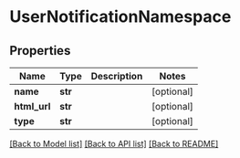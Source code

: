 # UserNotificationNamespace

## Properties
Name | Type | Description | Notes
------------ | ------------- | ------------- | -------------
**name** | **str** |  | [optional] 
**html_url** | **str** |  | [optional] 
**type** | **str** |  | [optional] 

[[Back to Model list]](../README.md#documentation-for-models) [[Back to API list]](../README.md#documentation-for-api-endpoints) [[Back to README]](../README.md)



